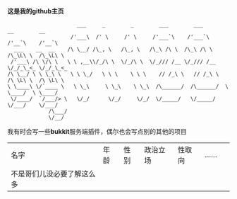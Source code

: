 **这是我的github主页**
```
                      ___     _        _        ___        ___        __        __     
                    /'___\  /' \     /' \     /'___`\    /'___`\    /'__`\    /'__`\           
  ___    __  __    /\ \__/ /\_, \   /\_, \   /\_\ /\ \  /\_\ /\ \  /\_\L\ \  /\_\L\ \  
 /'___\ /\ \/\ \   \ \ ,__\\/_/\ \  \/_/\ \  \/_/// /__ \/_/// /__ \/_/_\_<_ \/_/_\_<_ 
/\ \__/ \ \ \_\ \   \ \ \_/   \ \ \    \ \ \    // /_\ \   // /_\ \  /\ \L\ \  /\ \L\ \
\ \____\ \/`____ \   \ \_\     \ \_\    \ \_\  /\______/  /\______/  \ \____/  \ \____/
 \/____/  `/___/> \   \/_/      \/_/     \/_/  \/_____/   \/_____/    \/___/    \/___/ 
             /\___/                                                                    
             \/__/                                                                     
```
我有时会写一些**bukkit**服务端插件，偶尔也会写点别的其他的项目

|              |    |    |      |     |    |   |
| ------------- | -- | -- | ---- | --- | -- | - |
| 名字 | 年龄 | 性别 | 政治立场 | 性取向 | …… |   |
| 不是哥们儿没必要了解这么多  |
